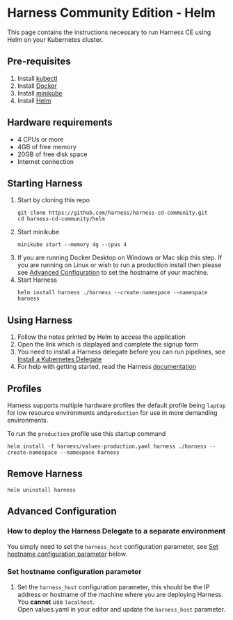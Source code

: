 # Harness Community Edition - Helm
This page contains the instructions necessary to run Harness CE using Helm on your Kubernetes cluster.

## Pre-requisites
1) Install [kubectl](https://kubernetes.io/docs/tasks/tools/#kubectl)
1) Install [Docker](https://docs.docker.com/engine/install/)
1) Install [minikube](https://minikube.sigs.k8s.io/docs/start/)
1) Install [Helm](https://helm.sh/docs/intro/quickstart/)

## Hardware requirements
* 4 CPUs or more
* 4GB of free memory
* 20GB of free disk space
* Internet connection

## Starting Harness
1) Start by cloning this repo
   ```shell
   git clone https://github.com/harness/harness-cd-community.git
   cd harness-cd-community/helm
   ```
1) Start minikube
   ```shell
   minikube start --memory 4g --cpus 4
   ```
1) If you are running Docker Desktop on Windows or Mac skip this step. If you are running on Linux or wish to run a production install then please see [Advanced Configuration](#advanced-configuration) to set the hostname of your machine.
1) Start Harness
   ```shell
   helm install harness ./harness --create-namespace --namespace harness
   ```

## Using Harness
1) Follow the notes printed by Helm to access the application
1) Open the link which is displayed and complete the signup form
1) You need to install a Harness delegate before you can run pipelines, see [Install a Kubernetes Delegate](https://ngdocs.harness.io/article/f9bd10b3nj-install-a-kubernetes-delegate)
1) For help with getting started, read the Harness [documentation](https://ngdocs.harness.io/article/u8lgzsi7b3-quickstarts)

## Profiles
Harness supports multiple hardware profiles the default profile being `laptop` for low resource environments
and`production` for use in more demanding environments.

To run the `production` profile use this startup command
```shell
helm install -f harness/values-production.yaml harness ./harness --create-namespace --namespace harness
```

## Remove Harness
```shell
helm uninstall harness
```

## Advanced Configuration
### How to deploy the Harness Delegate to a separate environment
You simply need to set the `harness_host` configuration parameter, see [Set hostname configuration parameter](#set-hostname-configuration-parameter) below.
### Set hostname configuration parameter
1) Set the `harness_host` configuration parameter, this should be the IP address or hostname of the machine where you are deploying Harness. You **cannot** use `localhost`.  
   Open values.yaml in your editor and update the `harness_host` parameter.
